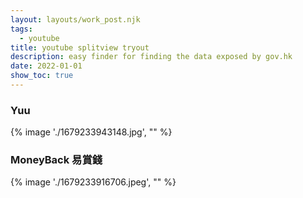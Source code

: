 ```yaml
---
layout: layouts/work_post.njk
tags:
  - youtube
title: youtube splitview tryout
description: easy finder for finding the data exposed by gov.hk
date: 2022-01-01
show_toc: true
---
```


### Yuu

{% image './1679233943148.jpg', "" %}

### MoneyBack 易賞錢

{% image './1679233916706.jpeg', "" %}


